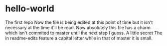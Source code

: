 # hello-world
The first repo 
Now the file is being edited at this point of time but it isn't necessary at the time it'll be read.
Now absolutely this file has a charm which isn't commited to master until the next step I guess.
A little secret The in readme-edits feature a capital letter while in that of master it is small.

